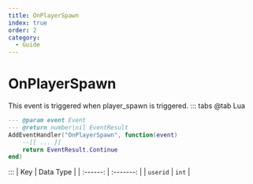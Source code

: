 ```yaml
---
title: OnPlayerSpawn
index: true
order: 2
category:
  - Guide
---
```


# OnPlayerSpawn
This event is triggered when player_spawn is triggered.
::: tabs
@tab Lua
```lua
--- @param event Event
--- @return number|nil EventResult
AddEventHandler("OnPlayerSpawn", function(event)
    --[[ ... ]]
    return EventResult.Continue
end)
```

:::
|    Key   | Data Type |
| :------: | :-------: |
| `userid` |   `int`   |